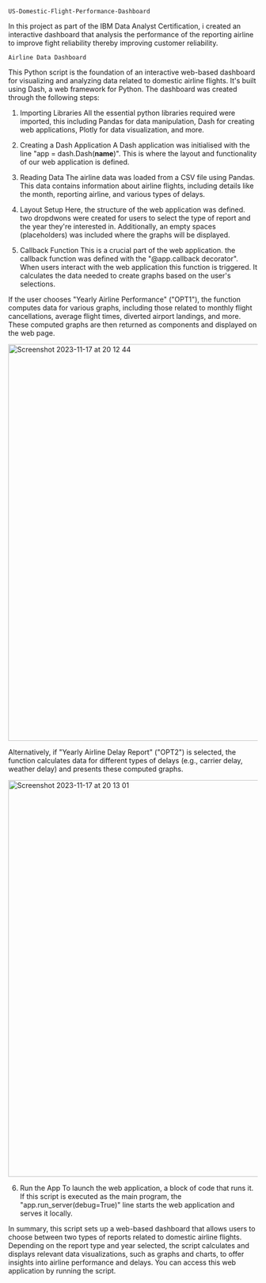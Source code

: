     US-Domestic-Flight-Performance-Dashboard
In this project as part of the IBM Data Analyst Certification, i created an interactive dashboard that analysis the performance of the reporting airline to improve fight reliability thereby improving customer reliability.

    Airline Data Dashboard
This Python script is the foundation of an interactive web-based dashboard for visualizing and analyzing data related to domestic airline flights. It's built using Dash, a web framework for Python. The dashboard was created through the following steps: 

1. Importing Libraries
All the essential python libraries required were imported, this including Pandas for data manipulation, Dash for creating web applications, Plotly for data visualization, and more.

2. Creating a Dash Application
A Dash application was initialised with the line "app = dash.Dash(__name__)". This is where the layout and functionality of our web application is defined.

3. Reading Data
The airline data was loaded from a CSV file using Pandas. This data contains information about airline flights, including details like the month, reporting airline, and various types of delays.

4. Layout Setup
Here, the structure of the web application was defined. two dropdwons were created for users to select the type of report and the year they're interested in. Additionally, an empty spaces (placeholders) was included where the graphs will be displayed.

5. Callback Function
This is a crucial part of the web application. the callback function was defined  with the "@app.callback decorator". When users interact with the web application this function is triggered. It calculates the data needed to create graphs based on the user's selections.

If the user chooses "Yearly Airline Performance" ("OPT1"), the function computes data for various graphs, including those related to monthly flight cancellations, average flight times, diverted airport landings, and more. These computed graphs are then returned as components and displayed on the web page.

<img width="800" alt="Screenshot 2023-11-17 at 20 12 44" src="https://github.com/moheebprojects/US-Domestic-Flight-Performance-Dashboard/assets/125134551/4080a0fe-a158-4516-a00f-0c80ce273bb1">


Alternatively, if "Yearly Airline Delay Report" ("OPT2") is selected, the function calculates data for different types of delays (e.g., carrier delay, weather delay) and presents these computed graphs.

<img width="800" alt="Screenshot 2023-11-17 at 20 13 01" src="https://github.com/moheebprojects/US-Domestic-Flight-Performance-Dashboard/assets/125134551/19e6bad1-d768-48a5-b833-95933b811077">


6. Run the App
To launch the web application, a block of code that runs it. If this script is executed as the main program, the "app.run_server(debug=True)" line starts the web application and serves it locally.

In summary, this script sets up a web-based dashboard that allows users to choose between two types of reports related to domestic airline flights. Depending on the report type and year selected, the script calculates and displays relevant data visualizations, such as graphs and charts, to offer insights into airline performance and delays. You can access this web application by running the script.
